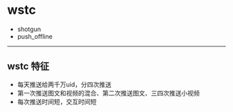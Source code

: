 # wstc
- shotgun
- push_offline

***
## wstc 特征

- 每天推送给两千万uid，分四次推送
- 第一次推送图文和视频的混合、第二次推送图文、三四次推送小视频
- 每次推送时间短，交互时间短
 
